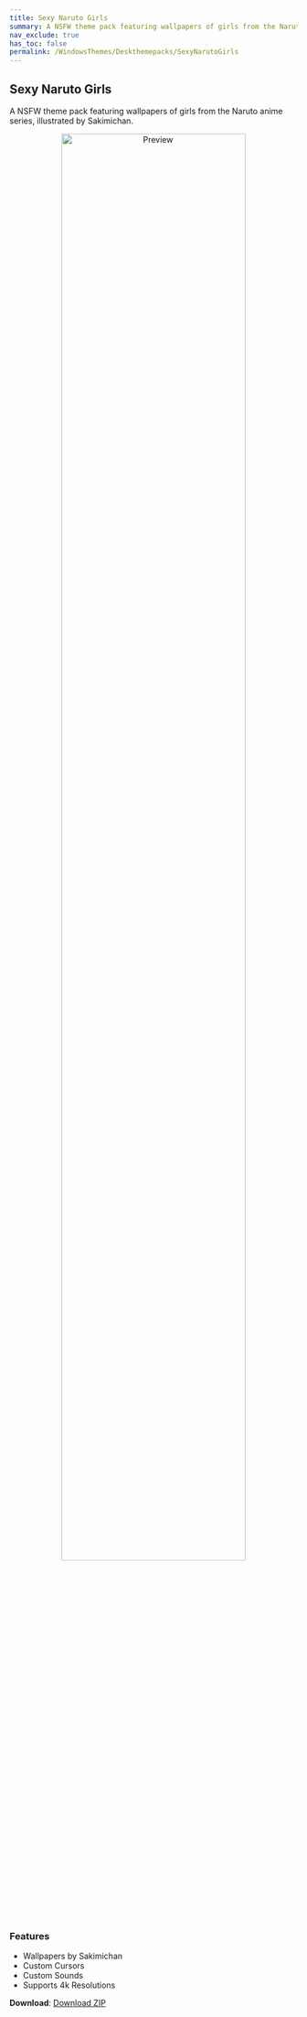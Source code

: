 ```yaml
---
title: Sexy Naruto Girls
summary: A NSFW theme pack featuring wallpapers of girls from the Naruto anime series, illustrated by Sakimichan
nav_exclude: true
has_toc: false
permalink: /WindowsThemes/Deskthemepacks/SexyNarutoGirls
---
```


## Sexy Naruto Girls
A NSFW theme pack featuring wallpapers of girls from the Naruto anime series, illustrated by Sakimichan.

<div align="center">
    <img src="https://gitlab.com/the-back-room/deskthemepacks/nsfw/sexy-naruto-girls/-/raw/main/Extras/Preview.bmp" alt="Preview" width="80%" />
</div>

### Features

- Wallpapers by Sakimichan
- Custom Cursors
- Custom Sounds
- Supports 4k Resolutions

**Download**: [Download ZIP](https://gitlab.com/the-back-room/deskthemepacks/nsfw/sexy-naruto-girls/-/archive/main/sexy-naruto-girls-main.zip)